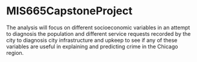 # MIS665CapstoneProject
The analysis will focus on different socioeconomic variables in an attempt to diagnosis the population and different service requests recorded by the city to diagnosis city infrastructure and upkeep to see if any of these variables are useful in explaining and predicting crime in the Chicago region.
